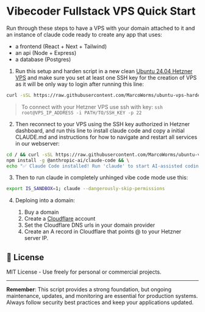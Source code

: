 # Vibecoder Fullstack VPS Quick Start

Run through these steps to have a VPS with your domain attached to it and an instance of claude code ready to create any app that uses:

- a frontend (React + Next + Tailwind)
- an api (Node + Express)
- a database (Postgres)

1) Run this setup and harden script in a new clean [Ubuntu 24.04 Hetzner VPS](https://console.hetzner.com/projects) and make sure you set at least one SSH key for the creation of VPS as it will be only way to login after running this line:

```bash
curl -sSL https://raw.githubusercontent.com/MarcoWorms/ubuntu-vps-harden/main/fullstack-harden.sh | sudo bash && sudo reboot
```

> To connect with your Hetzner VPS use ssh with key: `ssh root@VPS_IP_ADDRESS -i PATH/TO/SSH_KEY -p 22`

2) Then reconnect to your VPS using the SSH key authorized in Hetzner dashboard, and run this line to install claude code and copy a initial CLAUDE.md and instructions for how to navigate and restart all services in our webserver:

```bash
cd / && curl -sSL https://raw.githubusercontent.com/MarcoWorms/ubuntu-vps-hardened-fullstack-webserver/main/CLAUDE.md > CLAUDE.md && \
npm install -g @anthropic-ai/claude-code && \
echo "✅ Claude Code installed! Run 'claude' to start AI-assisted coding"
```

3) Then to run claude in completely unhinged vibe code mode use this:

```bash
export IS_SANDBOX=1; claude --dangerously-skip-permissions
```

4) Deploing into a domain:

    1) Buy a domain
    2) Create a [Cloudflare](https://dash.cloudflare.com/) account
    3) Set the Cloudflare DNS urls in your domain provider
    4) Create an A record in Cloudflare that points @ to your Hetzner server IP.

## 📜 License

MIT License - Use freely for personal or commercial projects.

---

**Remember**: This script provides a strong foundation, but ongoing maintenance, updates, and monitoring are essential for production systems. Always follow security best practices and keep your applications updated.
